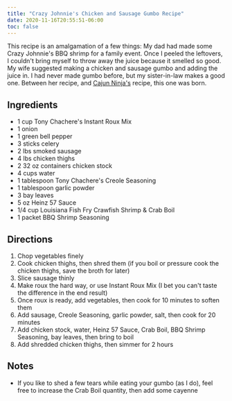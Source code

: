 ```yaml
---
title: "Crazy Johnnie's Chicken and Sausage Gumbo Recipe"
date: 2020-11-16T20:55:51-06:00
toc: false
---
```


This recipe is an amalgamation of a few things: My dad had made some Crazy Johnnie's BBQ shrimp for a family event. Once I peeled the leftovers, I couldn't bring myself to throw away the juice because it smelled so good. My wife suggested making a chicken and sausage gumbo and adding the juice in. I had never made gumbo before, but my sister-in-law makes a good one. Between her recipe, and [Cajun Ninja's](https://www.youtube.com/watch?v=FqUOBaSVHZE) recipe, this one was born.

## Ingredients

- 1 cup Tony Chachere's Instant Roux Mix
- 1 onion
- 1 green bell pepper
- 3 sticks celery
- 2 lbs smoked sausage
- 4 lbs chicken thighs
- 2 32 oz containers chicken stock
- 4 cups water
- 1 tablespoon Tony Chachere's Creole Seasoning
- 1 tablespoon garlic powder
- 3 bay leaves
- 5 oz Heinz 57 Sauce
- 1/4 cup Louisiana Fish Fry Crawfish Shrimp & Crab Boil
- 1 packet BBQ Shrimp Seasoning

## Directions

1. Chop vegetables finely
1. Cook chicken thighs, then shred them (if you boil or pressure cook the chicken thighs, save the broth for later)
1. Slice sausage thinly
1. Make roux the hard way, or use Instant Roux Mix (I bet you can't taste the difference in the end result)
1. Once roux is ready, add vegetables, then cook for 10 minutes to soften them
1. Add sausage, Creole Seasoning, garlic powder, salt, then cook for 20 minutes
1. Add chicken stock, water, Heinz 57 Sauce, Crab Boil, BBQ Shrimp Seasoning, bay leaves, then bring to boil
1. Add shredded chicken thighs, then simmer for 2 hours

## Notes

- If you like to shed a few tears while eating your gumbo (as I do), feel free to increase the Crab Boil quantity, then add some cayenne
